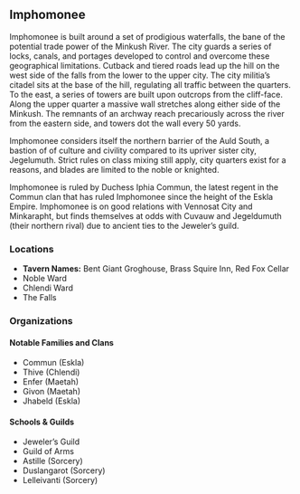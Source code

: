 ## Imphomonee

Imphomonee is built around a set of prodigious waterfalls, the bane of the potential trade power of the Minkush River. The city guards a series of locks, canals, and portages developed to control and overcome these geographical limitations. Cutback and tiered roads lead up the hill on the west side of the falls from the lower to the upper city. The city militia’s citadel sits at the base of the hill, regulating all traffic between the quarters. To the east, a series of towers are built upon outcrops from the cliff-face. Along the upper quarter a massive wall stretches along either side of the Minkush. The remnants of an archway reach precariously across the river from the eastern side, and towers dot the wall every 50 yards.

Imphomonee considers itself the northern barrier of the Auld South, a bastion of of culture and civility compared to its upriver sister city, Jegelumuth. Strict rules on class mixing still apply, city quarters exist for a reasons, and blades are limited to the noble or knighted.

Imphomonee is ruled by Duchess Iphia Commun, the latest regent in the Commun clan that has ruled Imphomonee since the height of the Eskla Empire. Imphomonee is on good relations with Vennosat City and Minkarapht, but finds themselves at odds with Cuvauw and Jegeldumuth (their northern rival) due to ancient ties to the Jeweler’s guild.

### Locations
* **Tavern Names:** Bent Giant Groghouse, Brass Squire Inn, Red Fox Cellar
* Noble Ward
* Chlendi Ward
* The Falls

### Organizations
#### Notable Families and Clans 
* Commun (Eskla)
* Thive (Chlendi) 
* Enfer (Maetah)
* Givon (Maetah)
* Jhabeld (Eskla)
#### Schools & Guilds 
* Jeweler’s Guild
* Guild of Arms
* Astille (Sorcery)
* Duslangarot (Sorcery) 
* Lelleivanti (Sorcery)